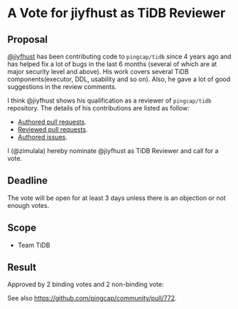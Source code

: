 # A Vote for jiyfhust as TiDB Reviewer

## Proposal

[@jiyfhust](https://github.com/jiyfhust) has been contributing code to `pingcap/tidb` since 4 years ago and has helped fix a lot of bugs in the last 6 months (several of which are at major security level and above). His work covers several TiDB components(executor, DDL, usability and so on). Also, he gave a lot of good suggestions in the review comments.

I think @jiyfhust shows his qualification as a reviewer of `pingcap/tidb` repository. The details of his contributions are listed as follow:

* [Authored pull requests](https://github.com/pingcap/tidb/commits?author=jiyfhust).
* [Reviewed pull requests](https://github.com/pingcap/tidb/pulls?q=is%3Apr+reviewed-by%3Ajiyfhust).
* [Authored issues](https://github.com/pingcap/tidb/issues?q=is%3Aissue+author%3Ajiyfhust).

I (@zimulala) hereby nominate @jiyfhust as TiDB Reviewer and call for a vote.

## Deadline

The vote will be open for at least 3 days unless there is an objection or not enough votes.

## Scope

* Team TiDB

## Result

Approved by 2 binding votes and 2 non-binding vote:

See also https://github.com/pingcap/community/pull/772.